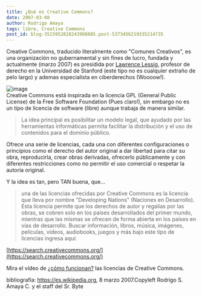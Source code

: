 ```yaml
---
title: ¿Qué es Creative Commons?
date: 2007-03-08
author: Rodrigo Amaya
tags: libre, Creative Commons
post_id: blog-3515952828243908885.post-5373456219335214735
---
```


Creative Commons, traducido literalmente como "Comunes Creativos", es una organización no gubernamental y sin fines de lucro, fundada y actualmente (marzo 2007) es presidida por [Lawrence Lessig](https://es.wikipedia.org/wiki/Lawrence_Lessig), profesor de derecho en la Universidad de Stanford (este tipo no es cualquier extraño de pelo largo) y ademas especialista en ciberderechos (Woooow!).

![image](https://bp0.blogger.com/_ayvorITawE4/RfP-OMU_3WI/AAAAAAAAAKo/6y-TiYUzA68/s400/gnu-linux.jpg)    
Creative Commons está inspirada en la licencia GPL (General Public License) de la Free Software Foundation (Pues claro!), sin embargo no es un tipo de licencia de software (libre) aunque trabaja de manera similar.

> La idea principal es posibilitar un modelo
> legal, que ayudado por las herramientas informáticas permita facilitar la distribución y el
> uso de contenidos para el dominio público.

Ofrece una serie de licencias, cada una con diferentes configuraciones o principios como el derecho del autor original a dar libertad para citar su obra, reproducirla, crear obras derivadas, ofrecerlo públicamente y con diferentes restricciones como no permitir el uso comercial o respetar la autoría original.

Y la idea es tan, pero TAN buena, que...

> una de las licencias ofrecidas por Creative Commons
> es la licencia que lleva por nombre "Developing
> Nations" (Naciones en Desarrollo). Esta licencia permite que los derechos de
> autor y regalías por las obras, se cobren solo en los países desarrollados del primer mundo,
> mientras que las mismas se ofrecen de forma abierta en los países en vías de desarrollo.
Buscar información, libros, música, imágenes, películas, vídeos, audiobooks, juegos y más bajo este tipo de licencias ingresa aquí:

[https://search.creativecommons.org/](https://search.creativecommons.org/)

Mira el vídeo de [¿cómo funcionan?](https://rodrigoamaya.blogspot.com/2007/03/ms-creative-commons.html) las licencias de Creative Commons.

bibliografía: https://es.wikipedia.org, 8 marzo 2007.Copyleft Rodrigo S. Amaya C. y el staff del Sr. Byte